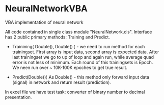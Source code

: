 # NeuralNetworkVBA
VBA implementation of neural network

All code contained in single class module "NeuralNetwork.cls".
Interface has 2 public primary methods: Training and Predict.

* Trainining( Double(), Double() ) - we need to run method for each trainingset. First array is input data, second array is expected data. After last trainingset we go to up of loop and again run, while average quad error is not less of minimum. Each round of this trainingsets is Epoch. We neen run over ~ 10K-100K epoches to get true result.

* Predict(Double()) As Double() - this method only forward input data (signal) in network and return result (prediction).

In excel file we have test task: converter of binary number to decimal presentation.
